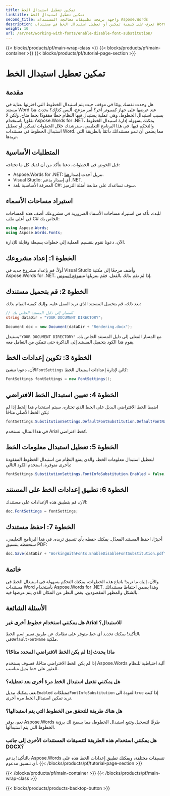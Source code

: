 ```yaml
---
title: تمكين تعطيل استبدال الخط
linktitle: تمكين تعطيل استبدال الخط
second_title: واجهة برمجة تطبيقات معالجة المستندات Aspose.Words
description: تعرف على كيفية تمكين أو تعطيل استبدال الخط في مستندات Word باستخدام Aspose.Words for .NET. تأكد من أن مستنداتك تبدو متسقة عبر جميع الأنظمة الأساسية.
weight: 10
url: /ar/net/working-with-fonts/enable-disable-font-substitution/
---
```


{{< blocks/products/pf/main-wrap-class >}}
{{< blocks/products/pf/main-container >}}
{{< blocks/products/pf/tutorial-page-section >}}

# تمكين تعطيل استبدال الخط

## مقدمة

هل وجدت نفسك يومًا في موقف حيث يتم استبدال الخطوط التي اخترتها بعناية في مستند Word عند عرضها على جهاز كمبيوتر آخر؟ أمر مزعج، أليس كذلك؟ يحدث هذا بسبب استبدال الخطوط، وهي عملية يستبدل فيها النظام خطًا مفقودًا بخط متاح. ولكن لا تقلق! باستخدام Aspose.Words for .NET، يمكنك بسهولة إدارة استبدال الخطوط والتحكم فيها. في هذا البرنامج التعليمي، سنرشدك خلال الخطوات لتمكين أو تعطيل استبدال الخطوط في مستندات Word، مما يضمن أن تبدو مستنداتك دائمًا بالطريقة التي تريدها.

## المتطلبات الأساسية

قبل الخوض في الخطوات، دعنا نتأكد من أن لديك كل ما تحتاجه:

-  Aspose.Words for .NET: تنزيل أحدث إصدار[هنا](https://releases.aspose.com/words/net/).
- Visual Studio: أي إصدار يدعم .NET.
- المعرفة الأساسية بلغة C#: سوف تساعدك على متابعة أمثلة الترميز.

## استيراد مساحات الأسماء

للبدء، تأكد من استيراد مساحات الأسماء الضرورية في مشروعك. أضف هذه المساحات في أعلى ملف C# الخاص بك:

```csharp
using Aspose.Words;
using Aspose.Words.Fonts;
```

الآن، دعونا نقوم بتقسيم العملية إلى خطوات بسيطة وقابلة للإدارة.

## الخطوة 1: إعداد مشروعك

أولاً، قم بإعداد مشروع جديد في Visual Studio وأضف مرجعًا إلى مكتبة Aspose.Words for .NET. إذا لم تقم بذلك بالفعل، فقم بتنزيلها من[موقع اسبوس](https://releases.aspose.com/words/net/).

## الخطوة 2: قم بتحميل مستندك

بعد ذلك، قم بتحميل المستند الذي تريد العمل عليه. وإليك كيفية القيام بذلك:

```csharp
// المسار إلى دليل المستند الخاص بك
string dataDir = "YOUR DOCUMENT DIRECTORY";

Document doc = new Document(dataDir + "Rendering.docx");
```

 يستبدل`"YOUR DOCUMENT DIRECTORY"` مع المسار الفعلي إلى دليل المستند الخاص بك. يقوم هذا الكود بتحميل المستند إلى الذاكرة حتى تتمكن من التعامل معه.

## الخطوة 3: تكوين إعدادات الخط

 الآن، دعونا ننشئ`FontSettings` كائن لإدارة إعدادات استبدال الخط:

```csharp
FontSettings fontSettings = new FontSettings();
```

## الخطوة 4: تعيين استبدال الخط الافتراضي

اضبط الخط الافتراضي البديل على الخط الذي تختاره. سيتم استخدام هذا الخط إذا لم يكن الخط الأصلي متاحًا:

```csharp
fontSettings.SubstitutionSettings.DefaultFontSubstitution.DefaultFontName = "Arial";
```

في هذا المثال، نستخدم Arial كخط افتراضي.

## الخطوة 5: تعطيل استبدال معلومات الخط

لتعطيل استبدال معلومات الخط، والذي يمنع النظام من استبدال الخطوط المفقودة بأخرى متوفرة، استخدم الكود التالي:

```csharp
fontSettings.SubstitutionSettings.FontInfoSubstitution.Enabled = false;
```

## الخطوة 6: تطبيق إعدادات الخط على المستند

الآن، قم بتطبيق هذه الإعدادات على مستندك:

```csharp
doc.FontSettings = fontSettings;
```

## الخطوة 7: احفظ مستندك

أخيرًا، احفظ المستند المعدّل. يمكنك حفظه بأي تنسيق تريده. في هذا البرنامج التعليمي، سنحفظه بتنسيق PDF:

```csharp
doc.Save(dataDir + "WorkingWithFonts.EnableDisableFontSubstitution.pdf");
```

## خاتمة

والآن، إليك ما تريد! باتباع هذه الخطوات، يمكنك التحكم بسهولة في استبدال الخط في مستندات Word باستخدام Aspose.Words for .NET. وهذا يضمن احتفاظ مستنداتك بالشكل والمظهر المقصودين، بغض النظر عن المكان الذي يتم عرضها فيه.

## الأسئلة الشائعة

### هل يمكنني استخدام خطوط أخرى غير Arial للاستبدال؟

 بالتأكيد! يمكنك تحديد أي خط متوفر على نظامك عن طريق تغيير اسم الخط في`DefaultFontName` ملكية.

### ماذا يحدث إذا لم يكن الخط الافتراضي المحدد متاحًا؟

إذا لم يكن الخط الافتراضي متاحًا، فسوف يستخدم Aspose.Words آلية احتياطية للنظام للعثور على خط بديل مناسب.

### هل يمكنني تفعيل استبدال الخط مرة أخرى بعد تعطيله؟

 نعم، يمكنك تبديل`Enabled` ممتلكات`FontInfoSubstitution` العودة الى`true` إذا كنت تريد تمكين استبدال الخط مرة أخرى.

### هل هناك طريقة للتحقق من الخطوط التي يتم استبدالها؟

نعم، يوفر Aspose.Words طرقًا لتسجيل وتتبع استبدال الخطوط، مما يسمح لك برؤية الخطوط التي يتم استبدالها.

### هل يمكنني استخدام هذه الطريقة لتنسيقات المستندات الأخرى إلى جانب DOCX؟

بالتأكيد! يدعم Aspose.Words تنسيقات مختلفة، ويمكنك تطبيق إعدادات الخط هذه على أي تنسيق مدعوم.
{{< /blocks/products/pf/tutorial-page-section >}}

{{< /blocks/products/pf/main-container >}}
{{< /blocks/products/pf/main-wrap-class >}}

{{< blocks/products/products-backtop-button >}}
